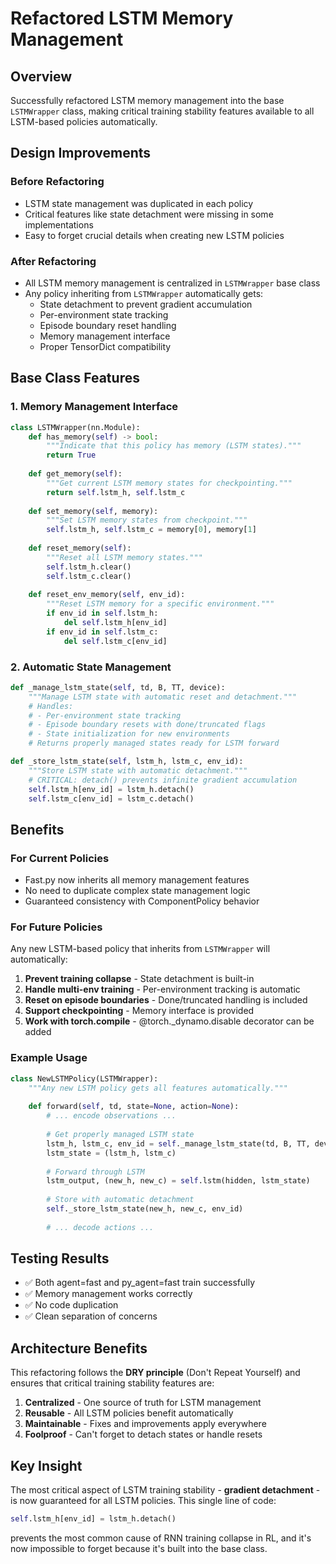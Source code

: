 # Refactored LSTM Memory Management

## Overview
Successfully refactored LSTM memory management into the base `LSTMWrapper` class, making critical training stability features available to all LSTM-based policies automatically.

## Design Improvements

### Before Refactoring
- LSTM state management was duplicated in each policy
- Critical features like state detachment were missing in some implementations
- Easy to forget crucial details when creating new LSTM policies

### After Refactoring
- All LSTM memory management is centralized in `LSTMWrapper` base class
- Any policy inheriting from `LSTMWrapper` automatically gets:
  - State detachment to prevent gradient accumulation
  - Per-environment state tracking
  - Episode boundary reset handling
  - Memory management interface
  - Proper TensorDict compatibility

## Base Class Features

### 1. Memory Management Interface
```python
class LSTMWrapper(nn.Module):
    def has_memory(self) -> bool:
        """Indicate that this policy has memory (LSTM states)."""
        return True
    
    def get_memory(self):
        """Get current LSTM memory states for checkpointing."""
        return self.lstm_h, self.lstm_c
    
    def set_memory(self, memory):
        """Set LSTM memory states from checkpoint."""
        self.lstm_h, self.lstm_c = memory[0], memory[1]
    
    def reset_memory(self):
        """Reset all LSTM memory states."""
        self.lstm_h.clear()
        self.lstm_c.clear()
    
    def reset_env_memory(self, env_id):
        """Reset LSTM memory for a specific environment."""
        if env_id in self.lstm_h:
            del self.lstm_h[env_id]
        if env_id in self.lstm_c:
            del self.lstm_c[env_id]
```

### 2. Automatic State Management
```python
def _manage_lstm_state(self, td, B, TT, device):
    """Manage LSTM state with automatic reset and detachment."""
    # Handles:
    # - Per-environment state tracking
    # - Episode boundary resets with done/truncated flags
    # - State initialization for new environments
    # Returns properly managed states ready for LSTM forward

def _store_lstm_state(self, lstm_h, lstm_c, env_id):
    """Store LSTM state with automatic detachment."""
    # CRITICAL: detach() prevents infinite gradient accumulation
    self.lstm_h[env_id] = lstm_h.detach()
    self.lstm_c[env_id] = lstm_c.detach()
```

## Benefits

### For Current Policies
- Fast.py now inherits all memory management features
- No need to duplicate complex state management logic
- Guaranteed consistency with ComponentPolicy behavior

### For Future Policies
Any new LSTM-based policy that inherits from `LSTMWrapper` will automatically:
1. **Prevent training collapse** - State detachment is built-in
2. **Handle multi-env training** - Per-environment tracking is automatic
3. **Reset on episode boundaries** - Done/truncated handling is included
4. **Support checkpointing** - Memory interface is provided
5. **Work with torch.compile** - @torch._dynamo.disable decorator can be added

### Example Usage
```python
class NewLSTMPolicy(LSTMWrapper):
    """Any new LSTM policy gets all features automatically."""
    
    def forward(self, td, state=None, action=None):
        # ... encode observations ...
        
        # Get properly managed LSTM state
        lstm_h, lstm_c, env_id = self._manage_lstm_state(td, B, TT, device)
        lstm_state = (lstm_h, lstm_c)
        
        # Forward through LSTM
        lstm_output, (new_h, new_c) = self.lstm(hidden, lstm_state)
        
        # Store with automatic detachment
        self._store_lstm_state(new_h, new_c, env_id)
        
        # ... decode actions ...
```

## Testing Results
- ✅ Both agent=fast and py_agent=fast train successfully
- ✅ Memory management works correctly
- ✅ No code duplication
- ✅ Clean separation of concerns

## Architecture Benefits

This refactoring follows the **DRY principle** (Don't Repeat Yourself) and ensures that critical training stability features are:
1. **Centralized** - One source of truth for LSTM management
2. **Reusable** - All LSTM policies benefit automatically
3. **Maintainable** - Fixes and improvements apply everywhere
4. **Foolproof** - Can't forget to detach states or handle resets

## Key Insight

The most critical aspect of LSTM training stability - **gradient detachment** - is now guaranteed for all LSTM policies. This single line of code:
```python
self.lstm_h[env_id] = lstm_h.detach()
```
prevents the most common cause of RNN training collapse in RL, and it's now impossible to forget because it's built into the base class.